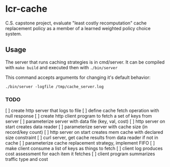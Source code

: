 # lcr-cache
C.S. capstone project, evaluate "least costly recomputation" cache replacement policy as a member of a learned weighted policy choice system.

## Usage

The server that runs caching strategies is in cmd/server.
It can be compiled with `make build` and executed then
with `./bin/server`

This command accepts arguments for changing it's
default behavior:

`./bin/server -logfile /tmp/cache_server.log`

### TODO

[ ] create http server that logs to file
[ ] define cache fetch operation with null response
[ ] create http client program to fetch a set of keys from server
[ ] parameterize server with data file (key, val, cost)
[ ] http server on start creates data reader
[ ] parameterize server with cache size (in record/key count)
[ ] http server on start creates mem cache with declared size constraint
[ ] curl server, get cache results from data reader if not in cache
[ ] parameterize cache replacement strategy, implement FIFO
[ ] make client consume a list of keys as things to fetch
[ ] client log produces cost assessment for each item it fetches
[ ] client program summarizes traffic type and cost